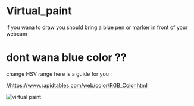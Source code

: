 # Virtual_paint

 if you wana to draw you should bring a blue pen or marker in front of your webcam
# dont wana blue color ??
change HSV range 
here is a guide for you :

//https://www.rapidtables.com/web/color/RGB_Color.html



![virtual paint](https://user-images.githubusercontent.com/111521577/205150282-811131db-f132-4fd1-a52f-e8121af5eaa1.jpg)


